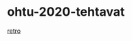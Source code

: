 # ohtu-2020-tehtavat

[retro](https://github.com/ilpop/ohtu-2020-tehtavat/commit/4b550be2f16f8c6f67df52339f7dac78ddb7729c)
